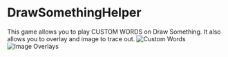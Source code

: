DrawSomethingHelper
===================

This game allows you to play CUSTOM WORDS on Draw Something.   It also allows you to overlay and image to trace out. 
![Custom Words](https://raw.github.com/Fuzion24/DrawSomethingHelper/master/ss_custom_words.png)
![Image Overlays](https://raw.github.com/Fuzion24/DrawSomethingHelper/master/ss_poop_overlay.png)
